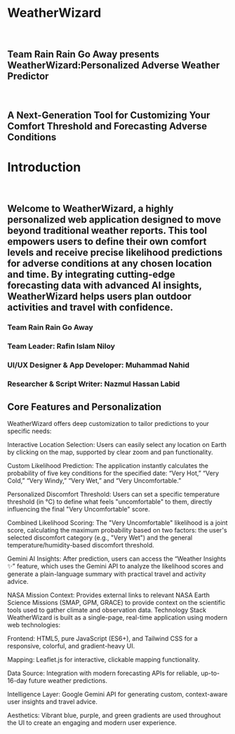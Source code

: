 <h1>WeatherWizard</h1><br> 
<h2>Team Rain Rain Go Away presents WeatherWizard:Personalized Adverse Weather Predictor </h2><br>
<h2>A Next-Generation Tool for Customizing Your Comfort Threshold and Forecasting Adverse Conditions</h2>
<h1>Introduction</h1><br>
<h2>Welcome to WeatherWizard, a highly personalized web application designed to move beyond traditional weather reports. This tool empowers users to define their own comfort levels and receive precise likelihood predictions for adverse conditions at any chosen location and time. By integrating cutting-edge forecasting data with advanced AI insights, WeatherWizard helps users plan outdoor activities and travel with confidence.</h2>
<h3>Team Rain Rain Go Away</h3>
<h3>Team Leader: Rafin Islam Niloy</h3>
<h3>UI/UX Designer & App Developer: Muhammad Nahid</h3>
<h3>Researcher & Script Writer: Nazmul Hassan Labid</h3>
<h2>Core Features and Personalization</h2>
WeatherWizard offers deep customization to tailor predictions to your specific needs:

Interactive Location Selection: Users can easily select any location on Earth by clicking on the map, supported by clear zoom and pan functionality.

Custom Likelihood Prediction: The application instantly calculates the probability of five key conditions for the specified date: “Very Hot,” “Very Cold,” “Very Windy,” “Very Wet,” and “Very Uncomfortable.”

Personalized Discomfort Threshold: Users can set a specific temperature threshold (in °C) to define what feels "uncomfortable" to them, directly influencing the final "Very Uncomfortable" score.

Combined Likelihood Scoring: The "Very Uncomfortable" likelihood is a joint score, calculating the maximum probability based on two factors: the user's selected discomfort category (e.g., "Very Wet") and the general temperature/humidity-based discomfort threshold.

Gemini AI Insights: After prediction, users can access the “Weather Insights ✨” feature, which uses the Gemini API to analyze the likelihood scores and generate a plain-language summary with practical travel and activity advice.

NASA Mission Context: Provides external links to relevant NASA Earth Science Missions (SMAP, GPM, GRACE) to provide context on the scientific tools used to gather climate and observation data.
Technology Stack
WeatherWizard is built as a single-page, real-time application using modern web technologies:

Frontend: HTML5, pure JavaScript (ES6+), and Tailwind CSS for a responsive, colorful, and gradient-heavy UI.

Mapping: Leaflet.js for interactive, clickable mapping functionality.

Data Source: Integration with modern forecasting APIs for reliable, up-to-16-day future weather predictions.

Intelligence Layer: Google Gemini API for generating custom, context-aware user insights and travel advice.

Aesthetics: Vibrant blue, purple, and green gradients are used throughout the UI to create an engaging and modern user experience.
